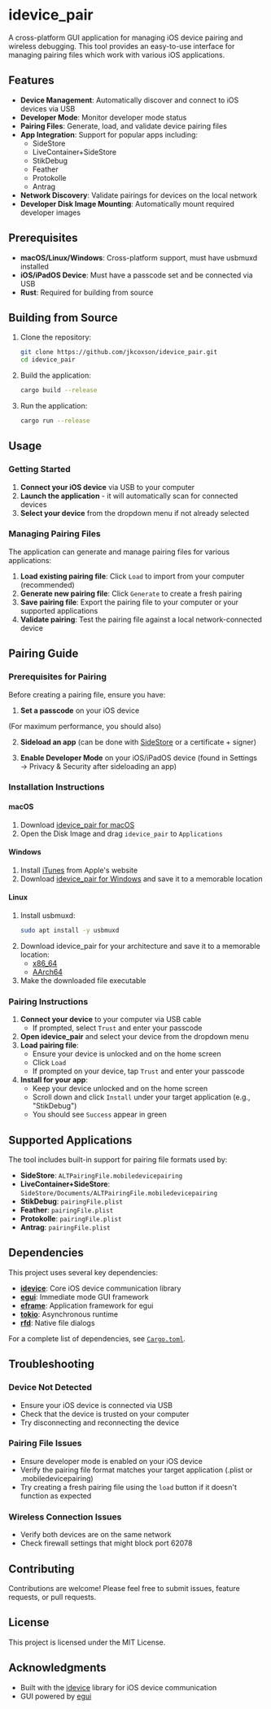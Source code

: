 # idevice_pair

A cross-platform GUI application for managing iOS device pairing and wireless debugging. This tool provides an easy-to-use interface for managing pairing files which work with various iOS applications.

## Features

- **Device Management**: Automatically discover and connect to iOS devices via USB
- **Developer Mode**: Monitor developer mode status
- **Pairing Files**: Generate, load, and validate device pairing files
- **App Integration**: Support for popular apps including:
  - SideStore
  - LiveContainer+SideStore
  - StikDebug
  - Feather
  - Protokolle
  - Antrag
- **Network Discovery**: Validate pairings for devices on the local network
- **Developer Disk Image Mounting**: Automatically mount required developer images

## Prerequisites

- **macOS/Linux/Windows**: Cross-platform support, must have usbmuxd installed
- **iOS/iPadOS Device**: Must have a passcode set and be connected via USB
- **Rust**: Required for building from source

## Building from Source

1. Clone the repository:
   ```bash
   git clone https://github.com/jkcoxson/idevice_pair.git
   cd idevice_pair
   ```

2. Build the application:
   ```bash
   cargo build --release
   ```

3. Run the application:
   ```bash
   cargo run --release
   ```

## Usage

### Getting Started

1. **Connect your iOS device** via USB to your computer
2. **Launch the application** - it will automatically scan for connected devices
3. **Select your device** from the dropdown menu if not already selected

### Managing Pairing Files

The application can generate and manage pairing files for various applications:

1. **Load existing pairing file**: Click `Load` to import from your computer (recommended)
2. **Generate new pairing file**: Click `Generate` to create a fresh pairing
3. **Save pairing file**: Export the pairing file to your computer or your supported applications
4. **Validate pairing**: Test the pairing file against a local network-connected device

## Pairing Guide

### Prerequisites for Pairing

Before creating a pairing file, ensure you have:

1. **Set a passcode** on your iOS device

(For maximum performance, you should also)

2. **Sideload an app** (can be done with [SideStore](https://sidestore.io/) or a certificate + signer)

3. **Enable Developer Mode** on your iOS/iPadOS device (found in Settings → Privacy & Security after sideloading an app)

### Installation Instructions

#### macOS
1. Download [idevice_pair for macOS](https://github.com/jkcoxson/idevice_pair/releases/latest/download/idevice_pair--macos-universal.dmg)
2. Open the Disk Image and drag `idevice_pair` to `Applications`

#### Windows
1. Install [iTunes](https://apple.com/itunes/download/win64) from Apple's website
2. Download [idevice_pair for Windows](https://github.com/jkcoxson/idevice_pair/releases/latest/download/idevice_pair--windows-x86_64.exe) and save it to a memorable location

#### Linux
1. Install usbmuxd: 
   ```bash
   sudo apt install -y usbmuxd
   ```
2. Download idevice_pair for your architecture and save it to a memorable location:
   - [x86_64](https://github.com/jkcoxson/idevice_pair/releases/latest/download/idevice_pair--linux-x86_64.AppImage)
   - [AArch64](https://github.com/jkcoxson/idevice_pair/releases/latest/download/idevice_pair--linux-aarch64.AppImage)
3. Make the downloaded file executable

### Pairing Instructions

1. **Connect your device** to your computer via USB cable
   - If prompted, select `Trust` and enter your passcode
2. **Open idevice_pair** and select your device from the dropdown menu
3. **Load pairing file**: 
   - Ensure your device is unlocked and on the home screen
   - Click `Load`
   - If prompted on your device, tap `Trust` and enter your passcode
4. **Install for your app**:
   - Keep your device unlocked and on the home screen
   - Scroll down and click `Install` under your target application (e.g., "StikDebug")
   - You should see `Success` appear in green

## Supported Applications

The tool includes built-in support for pairing file formats used by:

- **SideStore**: `ALTPairingFile.mobiledevicepairing`
- **LiveContainer+SideStore**: `SideStore/Documents/ALTPairingFile.mobiledevicepairing`
- **StikDebug**: `pairingFile.plist`
- **Feather**: `pairingFile.plist`
- **Protokolle**: `pairingFile.plist`
- **Antrag**: `pairingFile.plist`

## Dependencies

This project uses several key dependencies:

- **[idevice](https://crates.io/crates/idevice)**: Core iOS device communication library
- **[egui](https://crates.io/crates/egui)**: Immediate mode GUI framework
- **[eframe](https://crates.io/crates/eframe)**: Application framework for egui
- **[tokio](https://crates.io/crates/tokio)**: Asynchronous runtime
- **[rfd](https://crates.io/crates/rfd)**: Native file dialogs

For a complete list of dependencies, see [`Cargo.toml`](Cargo.toml).

## Troubleshooting

### Device Not Detected
- Ensure your iOS device is connected via USB
- Check that the device is trusted on your computer
- Try disconnecting and reconnecting the device

### Pairing File Issues
- Ensure developer mode is enabled on your iOS device
- Verify the pairing file format matches your target application (.plist or .mobiledevicepairing)
- Try creating a fresh pairing file using the `load` button if it doesn't function as expected
  
### Wireless Connection Issues
- Verify both devices are on the same network
- Check firewall settings that might block port 62078

## Contributing

Contributions are welcome! Please feel free to submit issues, feature requests, or pull requests.

## License

This project is licensed under the MIT License.

## Acknowledgments

- Built with the [idevice](https://crates.io/crates/idevice) library for iOS device communication
- GUI powered by [egui](https://github.com/emilk/egui)
